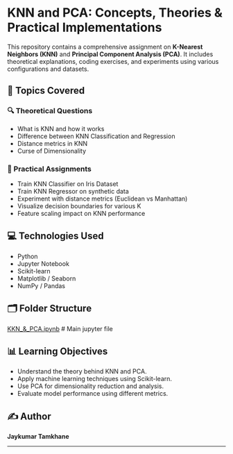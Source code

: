 # KNN and PCA: Concepts, Theories & Practical Implementations

This repository contains a comprehensive assignment on **K-Nearest Neighbors (KNN)** and **Principal Component Analysis (PCA)**. It includes theoretical explanations, coding exercises, and experiments using various configurations and datasets.

## 📌 Topics Covered

### 🔍 Theoretical Questions
- What is KNN and how it works
- Difference between KNN Classification and Regression
- Distance metrics in KNN
- Curse of Dimensionality

### 🧠 Practical Assignments
- Train KNN Classifier on Iris Dataset
- Train KNN Regressor on synthetic data
- Experiment with distance metrics (Euclidean vs Manhattan)
- Visualize decision boundaries for various K
- Feature scaling impact on KNN performance

## 💻 Technologies Used
- Python
- Jupyter Notebook
- Scikit-learn
- Matplotlib / Seaborn
- NumPy / Pandas

## 🗂️ Folder Structure

[KKN_&_PCA.ipynb](https://github.com/jaytamkhane/KNN-K-Nearest-Neighbors-PCA-Principal-Component-Analysis-/blob/main/KNN_%26_PCA.ipynb) # Main jupyter file


## 📊 Learning Objectives
- Understand the theory behind KNN and PCA.
- Apply machine learning techniques using Scikit-learn.
- Use PCA for dimensionality reduction and analysis.
- Evaluate model performance using different metrics.

## ✍️ Author
**Jaykumar Tamkhane** 

---
